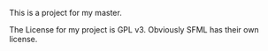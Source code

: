 This is a project for my master.

The License for my project is GPL v3. Obviously SFML has their own license.